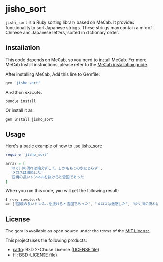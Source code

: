 # jisho_sort

`jisho_sort` is a Ruby sorting library based on MeCab.
It provides functionality to sort Japanese strings. These strings may contain a mix of Chinese and Japanese letters, sorted in dictionary order.

## Installation

This code depends on MeCab, so you need to install MeCab.
For more MeCab Install instructions, please refer to the [MeCab installation guide](https://taku910.github.io/mecab/#install).

After installing MeCab, Add this line to Gemfile:

```ruby
gem 'jisho_sort'
```

And then execute:

```sh
bundle install
```

Or install it as:

```sh
gem install jisho_sort
```

## Usage

Here's a basic example of how to use jisho_sort:

```ruby
require 'jisho_sort'

array = [
  'ゆく川の流れは絶えずして、しかももとの水にあらず',
  'メロスは激怒した',
  '国境の長いトンネルを抜けると雪国であった'
]
```

When you run this code, you will get the following result:

```sh
$ ruby sample.rb
=> ["国境の長いトンネルを抜けると雪国であった", "メロスは激怒した", "ゆく川の流れは絶えずして、しかももとの水にあらず"]
```

## License

The gem is available as open source under the terms of the [MIT License](https://opensource.org/licenses/MIT).

This project uses the following products:

- [natto](https://github.com/buruzaemon/natto): BSD 2-Clause License ([LICENSE file](https://github.com/buruzaemon/natto/blob/master/LICENSE))
- [ffi](https://github.com/ffi/ffi): BSD ([LICENSE file](https://github.com/ffi/ffi/blob/master/LICENSE))
